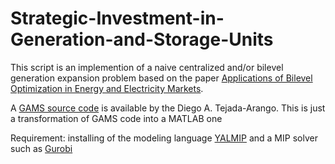 # Strategic-Investment-in-Generation-and-Storage-Units
This script is an implemention of a naive centralized and/or bilevel generation expansion problem based on the paper [Applications of Bilevel Optimization in Energy and Electricity Markets](https://doi.org/10.1007/978-3-030-52119-6_5).

A [GAMS source code](https://github.com/datejada/SIGASUS) is available by the Diego A. Tejada-Arango. This is just a transformation of GAMS code into a MATLAB one

Requirement: installing of the modeling language [YALMIP](https://yalmip.github.io/) and a MIP solver such as [Gurobi](https://www.gurobi.com/)

